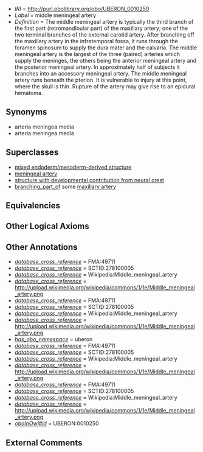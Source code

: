  * *IRI* = http://purl.obolibrary.org/obo/UBERON_0010250
 * *Label* = middle meningeal artery
 * *Definition* = The middle meningeal artery is typically the third branch of the first part (retromandibular part) of the maxillary artery; one of the two terminal branches of the external carotid artery. After branching off the maxillary artery in the infratemporal fossa, it runs through the foramen spinosum to supply the dura mater and the calvaria. The middle meningeal artery is the largest of the three (paired) arteries which supply the meninges, the others being the anterior meningeal artery and the posterior meningeal artery. In approximately half of subjects it branches into an accessory meningeal artery. The middle meningeal artery runs beneath the pterion. It is vulnerable to injury at this point, where the skull is thin. Rupture of the artery may give rise to an epidural hematoma.

## Synonyms

 * arteria meningea media
 * arteria meningea media

## Superclasses

 * [mixed endoderm/mesoderm-derived structure](../../UBERON/77/UBERON_0000077.md)
 * [meningeal artery](../../UBERON/74/UBERON_0003474.md)
 * [structure with developmental contribution from neural crest](../../UBERON/14/UBERON_0010314.md)
 * [branching_part_of](../../RO/80/RO_0002380.md) some [maxillary artery](../../UBERON/16/UBERON_0001616.md)

## Equivalencies


## Other Logical Axioms


## Other Annotations

 * *[database_cross_reference](../../ef/oboInOwl#hasDbXref.md)* = FMA:49711
 * *[database_cross_reference](../../ef/oboInOwl#hasDbXref.md)* = SCTID:278100005
 * *[database_cross_reference](../../ef/oboInOwl#hasDbXref.md)* = Wikipedia:Middle_meningeal_artery
 * *[database_cross_reference](../../ef/oboInOwl#hasDbXref.md)* = http://upload.wikimedia.org/wikipedia/commons/1/1e/Middle_meningeal_artery.png
 * *[database_cross_reference](../../ef/oboInOwl#hasDbXref.md)* = FMA:49711
 * *[database_cross_reference](../../ef/oboInOwl#hasDbXref.md)* = SCTID:278100005
 * *[database_cross_reference](../../ef/oboInOwl#hasDbXref.md)* = Wikipedia:Middle_meningeal_artery
 * *[database_cross_reference](../../ef/oboInOwl#hasDbXref.md)* = http://upload.wikimedia.org/wikipedia/commons/1/1e/Middle_meningeal_artery.png
 * *[has_obo_namespace](../../ce/oboInOwl#hasOBONamespace.md)* = uberon
 * *[database_cross_reference](../../ef/oboInOwl#hasDbXref.md)* = FMA:49711
 * *[database_cross_reference](../../ef/oboInOwl#hasDbXref.md)* = SCTID:278100005
 * *[database_cross_reference](../../ef/oboInOwl#hasDbXref.md)* = Wikipedia:Middle_meningeal_artery
 * *[database_cross_reference](../../ef/oboInOwl#hasDbXref.md)* = http://upload.wikimedia.org/wikipedia/commons/1/1e/Middle_meningeal_artery.png
 * *[database_cross_reference](../../ef/oboInOwl#hasDbXref.md)* = FMA:49711
 * *[database_cross_reference](../../ef/oboInOwl#hasDbXref.md)* = SCTID:278100005
 * *[database_cross_reference](../../ef/oboInOwl#hasDbXref.md)* = Wikipedia:Middle_meningeal_artery
 * *[database_cross_reference](../../ef/oboInOwl#hasDbXref.md)* = http://upload.wikimedia.org/wikipedia/commons/1/1e/Middle_meningeal_artery.png
 * *[oboInOwl#id](../../id/oboInOwl#id.md)* = UBERON:0010250

## External Comments


